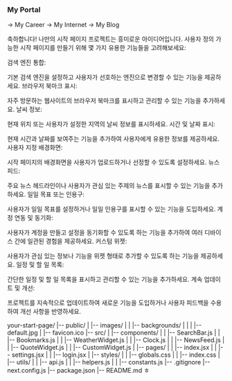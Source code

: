 ### My Portal

-> My Career
-> My Internet
-> My Blog

축하합니다! 나만의 시작 페이지 프로젝트는 흥미로운 아이디어입니다. 사용자 정의 가능한 시작 페이지를 만들기 위해 몇 가지 유용한 기능들을 고려해보세요:

검색 엔진 통합:

기본 검색 엔진을 설정하고 사용자가 선호하는 엔진으로 변경할 수 있는 기능을 제공하세요.
브라우저 북마크 표시:

자주 방문하는 웹사이트의 브라우저 북마크를 표시하고 관리할 수 있는 기능을 추가하세요.
날씨 정보:

현재 위치 또는 사용자가 설정한 지역의 날씨 정보를 표시하세요.
시간 및 날짜 표시:

현재 시간과 날짜를 보여주는 기능을 추가하여 사용자에게 유용한 정보를 제공하세요.
사용자 지정 배경화면:

시작 페이지의 배경화면을 사용자가 업로드하거나 선정할 수 있도록 설정하세요.
뉴스 피드:

주요 뉴스 헤드라인이나 사용자가 관심 있는 주제의 뉴스를 표시할 수 있는 기능을 추가하세요.
일일 목표 또는 인용구:

사용자가 일일 목표를 설정하거나 일일 인용구를 표시할 수 있는 기능을 도입하세요.
계정 연동 및 동기화:

사용자가 계정을 만들고 설정을 동기화할 수 있도록 하는 기능을 추가하여 여러 디바이스 간에 일관된 경험을 제공하세요.
커스텀 위젯:

사용자가 관심 있는 정보나 기능을 위젯 형태로 추가할 수 있도록 하는 기능을 제공하세요.
일정 및 할 일 목록:

간단한 일정 및 할 일 목록을 표시하고 관리할 수 있는 기능을 추가하세요.
계속 업데이트 및 개선:

프로젝트를 지속적으로 업데이트하여 새로운 기능을 도입하거나 사용자 피드백을 수용하여 개선 사항을 반영하세요.

your-start-page/
|-- public/
| |-- images/
| | |-- backgrounds/
| | | |-- default.jpg
| |-- favicon.ico
|-- src/
| |-- components/
| | |-- SearchBar.js
| | |-- Bookmarks.js
| | |-- WeatherWidget.js
| | |-- Clock.js
| | |-- NewsFeed.js
| | |-- QuoteWidget.js
| | |-- CustomWidget.js
| |-- pages/
| | |-- index.jsx
| | |-- settings.jsx
| | |-- login.jsx
| |-- styles/
| | |-- globals.css
| | |-- index.css
| |-- utils/
| | |-- api.js
| | |-- helpers.js
| | |-- constants.js
|-- .gitignore
|-- next.config.js
|-- package.json
|-- README.md
ㅎ
